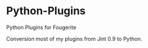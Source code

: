 Python-Plugins
==============

Python Plugins for Fougerite

Conversion most of my plugins from Jint 0.9 to Python.

